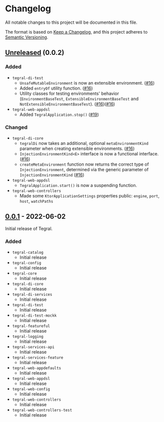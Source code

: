 # Changelog

All notable changes to this project will be documented in this file.

The format is based on [Keep a Changelog](https://keepachangelog.com/en/1.0.0/),
and this project adheres to [Semantic Versioning](https://semver.org/spec/v2.0.0.html).

## [Unreleased] (0.0.2)

### Added

- `tegral-di-test`
  - `UnsafeMutableEnvironment` is now an extensible environment. ([#16](https://github/utybo/Tegral/pull/16))
  - Added `entryOf` utility function. ([#16](https://github/utybo/Tegral/pull/16))
  - Utility classes for testing environments' behavior (`EnvironmentBaseTest`, `ExtensibleEnvironmentBaseTest` and `NotExtensibleEnvironmentBaseTest`). ([#16](https://github/utybo/Tegral/pull/16))([#16](https://github/utybo/Tegral/pull/16))
- `tegral-web-appdsl`
  - Added `TegralApplication.stop()` ([#19](https://github/utybo/Tegral/pull/19))

### Changed

- `tegral-di-core`
  - `tegralDi` now takes an additional, optional `metaEnvironmentKind` parameter when creating extensible environments. ([#16](https://github/utybo/Tegral/pull/16))
  - `InjectionEnvironmentKind<E>` interface is now a functional interface. ([#16](https://github/utybo/Tegral/pull/16))
  - `createMetaEnvironment` function now returns the correct type of `InjectionEnvironment`, determined via the generic parameter of `InjectionEnvironmentKind` ([#16](https://github/utybo/Tegral/pull/16))
- `tegral-web-appdsl`
  - `TegralApplication.start()` is now a suspending function.
- `tegral-web-controllers`
  - Made some `KtorApplicationSettings` properties public: `engine`, `port`, `host`, `watchPaths`

## [0.0.1] - 2022-06-02

Initial release of Tegral.

### Added

- `tegral-catalog`
  - Initial release
- `tegral-config`
  - Initial release
- `tegral-core`
  - Initial release
- `tegral-di-core`
  - Initial release
- `tegral-di-services`
  - Initial release
- `tegral-di-test`
  - Initial release
- `tegral-di-test-mockk`
  - Initial release
- `tegral-featureful`
  - Initial release
- `tegral-logging`
  - Initial release
- `tegral-services-api`
  - Initial release
- `tegral-services-feature`
  - Initial release
- `tegral-web-appdefaults`
  - Initial release
- `tegral-web-appdsl`
  - Initial release
- `tegral-web-config`
  - Initial release
- `tegral-web-controllers`
  - Initial release
- `tegral-web-controllers-test`
  - Initial release

[Unreleased]: https://github.com/utybo/Tegral/compare/v0.0.1..main
[0.0.1]: https://github.com/utybo/Tegral/compare/v0.0.1
